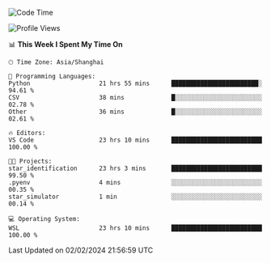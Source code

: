 <!--START_SECTION:waka-->
![Code Time](http://img.shields.io/badge/Code%20Time-1%2C492%20hrs%2055%20mins-blue)

![Profile Views](http://img.shields.io/badge/Profile%20Views-0-blue)

📊 **This Week I Spent My Time On** 

```text
🕑︎ Time Zone: Asia/Shanghai

💬 Programming Languages: 
Python                   21 hrs 55 mins      ████████████████████████░   94.61 % 
CSV                      38 mins             █░░░░░░░░░░░░░░░░░░░░░░░░   02.78 % 
Other                    36 mins             █░░░░░░░░░░░░░░░░░░░░░░░░   02.61 % 

🔥 Editors: 
VS Code                  23 hrs 10 mins      █████████████████████████   100.00 % 

🐱‍💻 Projects: 
star_identification      23 hrs 3 mins       █████████████████████████   99.50 % 
.pyenv                   4 mins              ░░░░░░░░░░░░░░░░░░░░░░░░░   00.35 % 
star_simulator           1 min               ░░░░░░░░░░░░░░░░░░░░░░░░░   00.14 % 

💻 Operating System: 
WSL                      23 hrs 10 mins      █████████████████████████   100.00 % 
```


 Last Updated on 02/02/2024 21:56:59 UTC
<!--END_SECTION:waka-->
